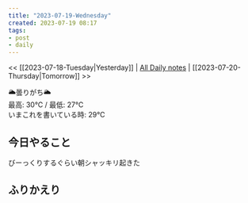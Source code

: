 ```yaml
---
title: "2023-07-19-Wednesday"
created: 2023-07-19 08:17
tags:
- post
- daily
---
```


<< [[2023-07-18-Tuesday|Yesterday]] | [All Daily notes](/tags/daily) | [[2023-07-20-Thursday|Tomorrow]] >>

🌥️曇りがち🌥️  
最高: 30℃ / 最低: 27℃  
いまこれを書いている時: 29℃

## 今日やること

びーっくりするぐらい朝シャッキリ起きた

## ふりかえり